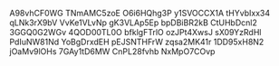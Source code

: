A98vhCF0WG
TNmAMC5zoE
O6i6HQhg3P
y1SVOCCX1A
tHYvbIxx34
qLNk3rX9bV
VvKe1VLvNp
gK3VLAp5Ep
bpDBiBR2kB
CtUHbDcnl2
3GGQ0G2WGv
4QOD00TL0O
bfklgFTrlO
ozJPt4XwsJ
sX09YzRdHl
PdIuNW81Nd
YoBgDrxdEH
pEJSNTHFrW
zqsa2MK41r
1DD95xH8N2
jOaMv9lOHs
7GAy1tD6MW
CnPL28fvhb
NxMpO7COvp
